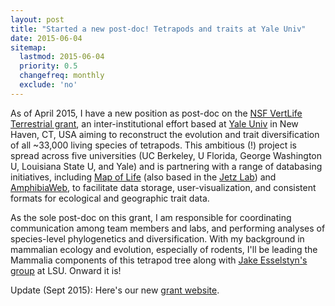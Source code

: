 ```yaml
---
layout: post
title: "Started a new post-doc! Tetrapods and traits at Yale Univ"
date: 2015-06-04
sitemap:
  lastmod: 2015-06-04
  priority: 0.5
  changefreq: monthly
  exclude: 'no'
---
```


As of April 2015, I have a new position as post-doc on the [NSF VertLife Terrestrial grant](https://www.nsf.gov/awardsearch/showAward?AWD_ID=1441737&HistoricalAwards=false), an inter-institutional effort based at [Yale Univ](https://eeb.yale.edu/) in New Haven, CT, USA aiming to reconstruct the evolution and trait diversification of all ~33,000 living species of tetrapods.  This ambitious (!) project is spread across five universities (UC Berkeley, U Florida, George Washington U, Louisiana State U, and Yale) and is partnering with a range of databasing initiatives, including [Map of Life](https://mol.org/) (also based in the [Jetz Lab](https://jetzlab.yale.edu/)) and [AmphibiaWeb](https://amphibiaweb.org/), to facilitate data storage, user-visualization, and consistent formats for ecological and geographic trait data.  

As the sole post-doc on this grant, I am responsible for coordinating communication among team members and labs, and performing analyses of species-level phylogenetics and diversification.  With my background in mammalian ecology and evolution, especially of rodents, I'll be leading the Mammalia components of this tetrapod tree along with [Jake Esselstyn's group](https://www.museum.lsu.edu/esselstyn/) at LSU.  Onward it is!

Update (Sept 2015): Here's our new [grant website](https://vertlife.org/).

